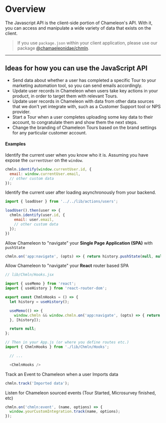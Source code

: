 # Overview


The Javascript API is the client-side portion of Chameleon's API. With it, you can access and manipulate a wide variety of data that exists on the client.

> If you use `package.json` within your client application, please use our package [@chamaeleonidae/chmln](https://www.npmjs.com/package/@chamaeleonidae/chmln).

---


## Ideas for how you can use the JavaScript API

- Send data about whether a user has completed a specific Tour to your marketing automation tool, so you can send emails accordingly.
- Update user records in Chameleon when users take key actions in your product, in order to target them with relevant Tours.
- Update user records in Chameleon with data from other data sources that we don't yet integrate with, such as a Customer Support tool or NPS provider.
- Start a Tour when a user completes uploading some key data to their account, to congratulate them and show them the next steps.
- Change the branding of Chameleon Tours based on the brand settings for any particular customer account.


#### Examples

Identify the current user when you know who it is. Assuming you have expose the `currentUser` on the `window`.

```javascript
chmln.identify(window.currentUser.id, {
  email: window.currentUser.email,
  // other custom data
});
```

Identify the current user after loading asynchronously from your backend.

```javascript
import { loadUser } from '../../lib/actions/users';

loadUser().then(user => {
  chmln.identify(user.id, {
    email: user.email,
    // other custom data
  });
})
```

Allow Chameleon to "navigate" your **Single Page Application (SPA)** with `pushState`

```javascript
chmln.on('app:navigate', (opts) => { return history.pushState(null, null, opts.to); });
```


Allow Chameleon to "navigate" your **React** router based SPA

```javascript
// lib/Chmln/Hooks.jsx

import { useMemo } from 'react';
import { useHistory } from 'react-router-dom';

export const ChmlnHooks = () => {
  let history = useHistory();

  useMemo(() => {
    window.chmln && window.chmln.on('app:navigate', (opts) => { return history.push(opts.to); });
  }, [history]);

  return null;
};

// Then in your App.js (or where you define routes etc.)
import { ChmlnHooks } from './lib/Chmln/Hooks';

  // ...

  <ChmlnHooks />

```

Track an Event to Chameleon when a user Imports data

```javascript
chmln.track('Imported data');
```


Listen for Chameleon sourced events (Tour Started, Microsurvey finished, etc)

```javascript
chmln.on('chmln:event', (name, options) => {
  window.yourCustomIntegration.track(name, options);
});


```



